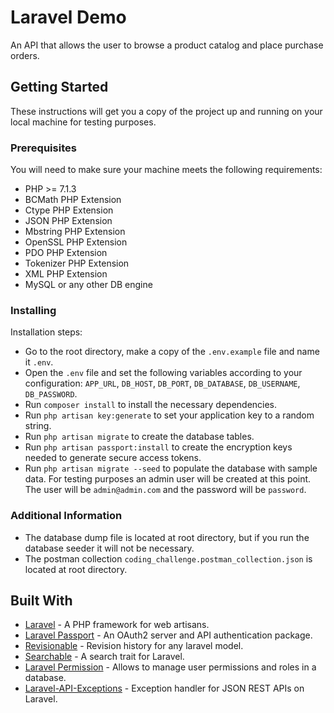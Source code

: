 # Laravel Demo

An API that allows the user to browse a product catalog and place purchase orders.


## Getting Started

These instructions will get you a copy of the project up and running on your local machine for testing purposes.


### Prerequisites

You will need to make sure your machine meets the following requirements:

- PHP >= 7.1.3
- BCMath PHP Extension
- Ctype PHP Extension
- JSON PHP Extension
- Mbstring PHP Extension
- OpenSSL PHP Extension
- PDO PHP Extension
- Tokenizer PHP Extension
- XML PHP Extension
- MySQL or any other DB engine


### Installing

Installation steps:
- Go to the root directory, make a copy of the `.env.example` file and name it `.env`.
- Open the `.env` file and set the following variables according to your configuration: `APP_URL`, `DB_HOST`, `DB_PORT`, `DB_DATABASE`, `DB_USERNAME`, `DB_PASSWORD`.
- Run `composer install` to install the necessary dependencies.
- Run `php artisan key:generate` to set your application key to a random string.
- Run `php artisan migrate` to create the database tables.
- Run `php artisan passport:install` to create the encryption keys needed to generate secure access tokens.
- Run `php artisan migrate --seed` to populate the database with sample data. For testing purposes an admin user will be created at this point. The user will be `admin@admin.com` and the password will be `password`.

### Additional Information

- The database dump file is located at root directory, but if you run the database seeder it will not be necessary.
- The postman collection `coding_challenge.postman_collection.json` is located at root directory.


## Built With

* [Laravel](https://github.com/laravel/laravel) - A PHP framework for web artisans.
* [Laravel Passport](https://github.com/laravel/passport) - An OAuth2 server and API authentication package.
* [Revisionable](https://github.com/VentureCraft/revisionable) - Revision history for any laravel model.
* [Searchable](https://github.com/nicolaslopezj/searchable) - A search trait for Laravel.
* [Laravel Permission](https://github.com/spatie/laravel-permission) - Allows to manage user permissions and roles in a database.
* [Laravel-API-Exceptions](https://github.com/mlanin/laravel-api-exceptions) - Exception handler for JSON REST APIs on Laravel.
